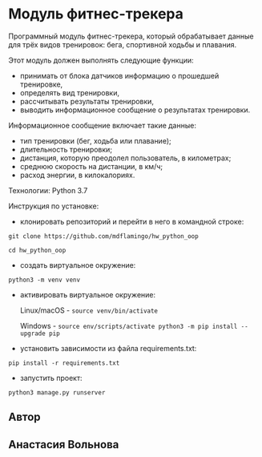 # Модуль фитнес-трекера
Программный модуль фитнес-трекера, который обрабатывает данные для трёх видов тренировок: бега, спортивной ходьбы и плавания.

Этот модуль должен выполнять следующие функции:
 - принимать от блока датчиков информацию о прошедшей тренировке,
- определять вид тренировки,
- рассчитывать результаты тренировки,
- выводить информационное сообщение о результатах тренировки.

Информационное сообщение включает такие данные:
- тип тренировки (бег, ходьба или плавание);
- длительность тренировки;
- дистанция, которую преодолел пользователь, в километрах;
- среднюю скорость на дистанции, в км/ч;
- расход энергии, в килокалориях.

Технологии:
Python 3.7

Инструкция по установке:
- клонировать репозиторий и перейти в него в командной строке:

```git clone https://github.com/mdflamingo/hw_python_oop```

```cd hw_python_oop```

- создать виртуальное окружение:

```python3 -m venv venv```

- активировать виртуальное окружение:

  Linux/macOS -
```source venv/bin/activate```

  Windows -
```source env/scripts/activate python3 -m pip install --upgrade pip```

- установить зависимости из файла requirements.txt:

```pip install -r requirements.txt```

- запустить проект:

```python3 manage.py runserver```

## Автор
## Анастасия Вольнова
